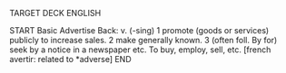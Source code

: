 TARGET DECK
ENGLISH

START
Basic
Advertise
Back: v. (-sing) 1 promote (goods or services) publicly to increase sales. 2 make generally known. 3 (often foll. By for) seek by a notice in a newspaper etc. To buy, employ, sell, etc. [french avertir: related to *adverse]
END
